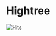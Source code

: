 # Hightree
[![Hits](https://hits.seeyoufarm.com/api/count/incr/badge.svg?url=https%3A%2F%2Fgithub.com%2Fhightree-dev%2Fhightree-dev%2F&count_bg=%233DCFC2&title_bg=%23555555&icon=livestream.svg&icon_color=%23E7E7E7&title=hits&edge_flat=false)](https://hits.seeyoufarm.com)
